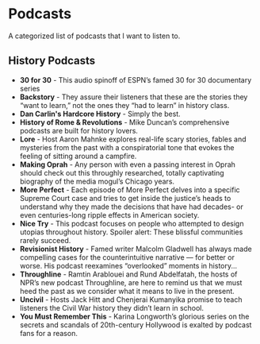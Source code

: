 # Podcasts
A categorized list of podcasts that I want to listen to.

## History Podcasts

* **30 for 30** - This audio spinoff of ESPN’s famed 30 for 30 documentary series
* **Backstory** - They assure their listeners that these are the stories they “want to learn,” not the ones they “had to learn” in history class.
* **Dan Carlin's Hardcore History** - Simply the best.
* **History of Rome & Revolutions** - Mike Duncan’s comprehensive podcasts are built for history lovers.
* **Lore** - Host Aaron Mahnke explores real-life scary stories, fables and mysteries from the past with a conspiratorial tone that evokes the feeling of sitting around a campfire.
* **Making Oprah** - Any person with even a passing interest in Oprah should check out this throughly researched, totally captivating biography of the media mogul’s Chicago years.
* **More Perfect** - Each episode of More Perfect delves into a specific Supreme Court case and tries to get inside the justice’s heads to understand why they made the decisions that have had decades- or even centuries-long ripple effects in American society.
* **Nice Try** - This podcast focuses on people who attempted to design utopias throughout history. Spoiler alert: These blissful communities rarely succeed.
* **Revisionist History** - Famed writer Malcolm Gladwell has always made compelling cases for the counterintuitive narrative — for better or worse. His podcast reexamines “overlooked” moments in history...
* **Throughline** - Ramtin Arablouei and Rund Abdelfatah, the hosts of NPR’s new podcast Throughline, are here to remind us that we must heed the past as we consider what it means to live in the present.
* **Uncivil** - Hosts Jack Hitt and Chenjerai Kumanyika promise to teach listeners the Civil War history they didn’t learn in school.
* **You Must Remember This** - Karina Longworth’s glorious series on the secrets and scandals of 20th-century Hollywood is exalted by podcast fans for a reason.

